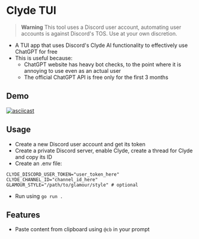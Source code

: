 # Clyde TUI

> **Warning**
> This tool uses a Discord user account, automating user accounts is against Discord's TOS. Use at your own discretion.

- A TUI app that uses Discord's Clyde AI functionality to effectively use ChatGPT for free
- This is useful because:
  - ChatGPT website has heavy bot checks, to the point where it is annoying to use even as an actual user
  - The official ChatGPT API is free only for the first 3 months

## Demo

[![asciicast](https://asciinema.org/a/32qmAtmjgKSNVOIPTOckoi12p.svg)](https://asciinema.org/a/32qmAtmjgKSNVOIPTOckoi12p)

## Usage

- Create a new Discord user account and get its token
- Create a private Discord server, enable Clyde, create a thread for Clyde and copy its ID
- Create an .env file:

```env
CLYDE_DISCORD_USER_TOKEN="user_token_here"
CLYDE_CHANNEL_ID="channel_id_here"
GLAMOUR_STYLE="/path/to/glamour/style" # optional
```

- Run using `go run .`

## Features

- Paste content from clipboard using `@cb` in your prompt
